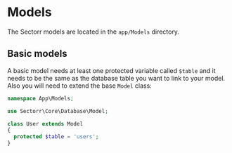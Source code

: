 # Models
The Sectorr models are located in the <code class="language-php">app/Models</code> directory.

## Basic models
A basic model needs at least one protected variable called <code class="language-php">$table</code> and it needs to be the same as the database table you want to link to your model. Also you will need to extend the base <code class="language-php">Model</code> class:

```php
namespace App\Models;

use Sectorr\Core\Database\Model;

class User extends Model
{
  protected $table = 'users';
}
```
